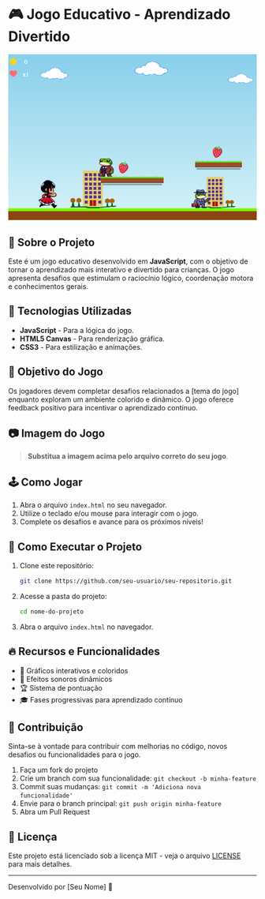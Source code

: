 # 🎮 Jogo Educativo - Aprendizado Divertido

![Imagem do Jogo](print.png)

## 📌 Sobre o Projeto

Este é um jogo educativo desenvolvido em **JavaScript**, com o objetivo de tornar o aprendizado mais interativo e divertido para crianças. O jogo apresenta desafios que estimulam o raciocínio lógico, coordenação motora e conhecimentos gerais.

## 🚀 Tecnologias Utilizadas

- **JavaScript** - Para a lógica do jogo.
- **HTML5 Canvas** - Para renderização gráfica.
- **CSS3** - Para estilização e animações.

## 🎯 Objetivo do Jogo

Os jogadores devem completar desafios relacionados a [tema do jogo] enquanto exploram um ambiente colorido e dinâmico. O jogo oferece feedback positivo para incentivar o aprendizado contínuo.

## 📷 Imagem do Jogo

> **Substitua a imagem acima pelo arquivo correto do seu jogo**.

## 🕹️ Como Jogar

1. Abra o arquivo `index.html` no seu navegador.
2. Utilize o teclado e/ou mouse para interagir com o jogo.
3. Complete os desafios e avance para os próximos níveis!

## 📌 Como Executar o Projeto

1. Clone este repositório:
   ```bash
   git clone https://github.com/seu-usuario/seu-repositorio.git
   ```
2. Acesse a pasta do projeto:
   ```bash
   cd nome-do-projeto
   ```
3. Abra o arquivo `index.html` no navegador.

## 🔥 Recursos e Funcionalidades

- 🌟 Gráficos interativos e coloridos
- 🎵 Efeitos sonoros dinâmicos
- 🏆 Sistema de pontuação
- 🎓 Fases progressivas para aprendizado contínuo

## 📌 Contribuição

Sinta-se à vontade para contribuir com melhorias no código, novos desafios ou funcionalidades para o jogo.

1. Faça um fork do projeto
2. Crie um branch com sua funcionalidade: `git checkout -b minha-feature`
3. Commit suas mudanças: `git commit -m 'Adiciona nova funcionalidade'`
4. Envie para o branch principal: `git push origin minha-feature`
5. Abra um Pull Request

## 📜 Licença

Este projeto está licenciado sob a licença MIT - veja o arquivo [LICENSE](LICENSE) para mais detalhes.

---

Desenvolvido por [Seu Nome] 🚀


